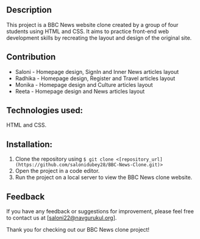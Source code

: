 ## Description
This project is a BBC News website clone created by a group of four students using HTML and CSS. It aims to practice front-end web development skills by recreating the layout and design of the original site.
## Contribution
* Saloni - Homepage design, SignIn and Inner News articles layout
* Radhika - Homepage design, Register and Travel articles layout
* Monika - Homepage design and Culture articles layout
* Reeta - Homepage design and News articles layout
## Technologies used:
HTML and CSS.
## Installation: 
1. Clone the repository using `$ git clone <[repository_url](https://github.com/salonidubey28/BBC-News-Clone.git)>`
2. Open the project in a code editor. 
3. Run the project on a local server to view the BBC News clone website.
## Feedback
If you have any feedback or suggestions for improvement, please feel free to contact us at [saloni22@navgurukul.org].

Thank you for checking out our BBC News clone project!
